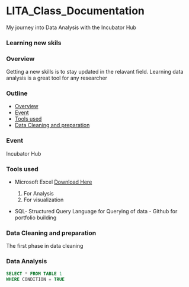 # LITA_Class_Documentation
My journey into Data Analysis with the Incubator Hub
      
### Learning new skils
      
### Overview
Getting a new skills is to stay updated in the relavant field. Learning data analysis is a great tool for any researcher

### Outline
- [Overview](#overview)
- [Event](#event)
- [Tools used](#tools-used)
- [Data Cleaning and preparation](#data-cleaning-and-preparation)


### Event
Incubator Hub
      
### Tools used
- Microsoft Excel [Download Here](https://www.microsoft.com)
   1. For Analysis
   2. For visualization
          
- SQL- Structured Query Language for Querying of data
      - Github for portfolio building 
      
### Data Cleaning and preparation
The first phase in data cleaning
      
### Data Analysis
```SQL
SELECT * FROM TABLE 1
WHERE CONDITION = TRUE
